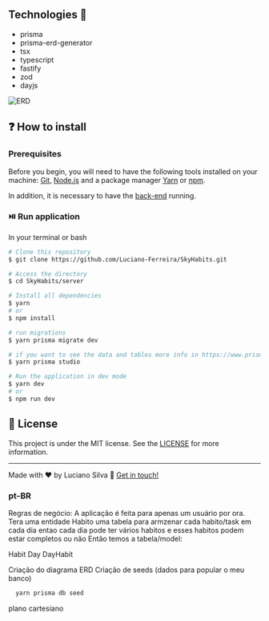 ## Technologies :rocket:
- prisma
- prisma-erd-generator
- tsx
- typescript
- fastify
- zod
- dayjs


![ERD](https://user-images.githubusercontent.com/46464433/214186234-ea06930e-6008-48ac-9429-dddf2a67224e.svg)

## ❓ How to install

### Prerequisites

Before you begin, you will need to have the following tools installed on your machine: [Git](https://git-scm.com), [Node.js](https://nodejs.org/en/) and a package manager [Yarn](https://yarnpkg.com/) or [npm](https://www.npmjs.com/). 

In addition, it is necessary to have the [back-end](https://github.com/Luciano-Ferreira/SkyHabits/tree/main/backend) running.

### ⏯️ Run application
In your terminal or bash

```bash
# Clone this repository
$ git clone https://github.com/Luciano-Ferreira/SkyHabits.git

# Access the directory
$ cd SkyHabits/server

# Install all dependencies
$ yarn 
# or
$ npm install

# run migrations
$ yarn prisma migrate dev

# if you want to see the data and tables more info in https://www.prisma.io/docs
$ yarn prisma studio

# Run the application in dev mode
$ yarn dev
# or 
$ npm run dev


```

## :memo: License
This project is under the MIT license. See the [LICENSE](https://github.com/Luciano-Ferreira/SkyHabits/blob/main/LICENSE) for more information.

---

Made with ♥ by Luciano Silva :wave: [Get in touch!](https://www.linkedin.com/in/lucianof-silva/)

### pt-BR
Regras de negócio:
A aplicação é feita para apenas um usuário por ora.
Tera uma entidade Habito
uma tabela para armzenar cada habito/task em cada dia
entao cada dia pode ter vários habitos e esses habitos podem estar completos ou não
Então temos a tabela/model:


Habit
Day
DayHabit

Criação do diagrama ERD
Criação de seeds (dados para popular o meu banco)
```bash
  yarn prisma db seed
```

plano cartesiano